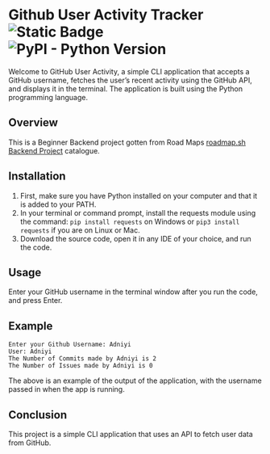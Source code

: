 # Github User Activity Tracker ![Static Badge](https://img.shields.io/badge/Github-User%20Activity-black) ![PyPI - Python Version](https://img.shields.io/pypi/pyversions/requests)



Welcome to GitHub User Activity, a simple CLI application that accepts a GitHub username, fetches the user’s recent activity using the GitHub API, and displays it in the terminal. The application is built using the Python programming language.

## Overview
This is a Beginner Backend project gotten from Road Maps [roadmap.sh](https://roadmap.sh/) [Backend Project](https://roadmap.sh/projects/github-user-activity) catalogue.

## Installation

1. First, make sure you have Python installed on your computer and that it is added to your PATH.
2. In your terminal or command prompt, install the requests module using the command:
`pip install requests` on Windows or `pip3 install requests` if you are on Linux or Mac.
3. Download the source code, open it in any IDE of your choice, and run the code.

## Usage

Enter your GitHub username in the terminal window after you run the code, and press Enter.

## Example
```
Enter your Github Username: Adniyi
User: Adniyi
The Number of Commits made by Adniyi is 2
The Number of Issues made by Adniyi is 0
```
The above is an example of the output of the application, with the username passed in when the app is running.

## Conclusion

This project is a simple CLI application that uses an API to fetch user data from GitHub.

